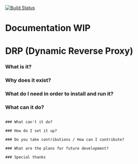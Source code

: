 [![Build Status](https://travis-ci.org/Andrei-Straut/drp.svg?branch=master)](https://travis-ci.org/Andrei-Straut/drp)

# Documentation WIP
# DRP (Dynamic Reverse Proxy)

### What is it?


### Why does it exist?

### What do I need in order to install and run it?

### What can it do?
```

### What can't it do?

### How do I set it up?

### Do you take contributions / How can I contribute?

### What are the plans for future development?

### Special thanks